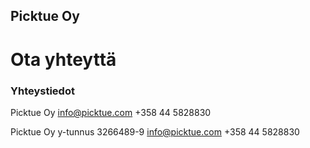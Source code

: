 ## Picktue Oy




# Ota yhteyttä




### Yhteystiedot

Picktue Oy
info@picktue.com
+358 44 5828830
























Picktue Oy    y-tunnus 3266489-9       info@picktue.com          +358 44 5828830
